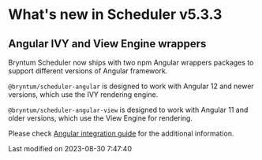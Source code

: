 # What's new in Scheduler v5.3.3

## Angular IVY and View Engine wrappers

Bryntum Scheduler now ships with two npm Angular wrappers packages to support different versions of Angular framework.

`@bryntum/scheduler-angular` is designed to work with Angular 12 and newer versions, which use the IVY rendering engine.

`@bryntum/scheduler-angular-view` is designed to work with Angular 11 and older versions, which use the View Engine
for rendering.

Please check [Angular integration guide](#Scheduler/guides/integration/angular/guide.md#ivy-and-view-engine-wrappers) for
the additional information.


<p class="last-modified">Last modified on 2023-08-30 7:47:40</p>